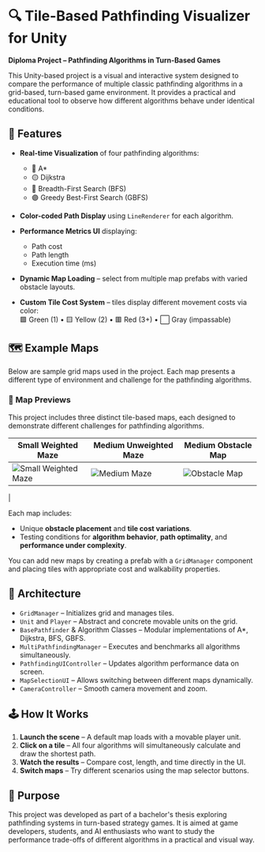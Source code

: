# 🔍 Tile-Based Pathfinding Visualizer for Unity

**Diploma Project – Pathfinding Algorithms in Turn-Based Games**

This Unity-based project is a visual and interactive system designed to compare the performance of multiple classic pathfinding algorithms in a grid-based, turn-based game environment. It provides a practical and educational tool to observe how different algorithms behave under identical conditions.

## 🎯 Features

- **Real-time Visualization** of four pathfinding algorithms:  
  - 🔵 A*  
  - 🟡 Dijkstra  
  - 🔴 Breadth-First Search (BFS)  
  - 🟣 Greedy Best-First Search (GBFS)

- **Color-coded Path Display** using `LineRenderer` for each algorithm.
- **Performance Metrics UI** displaying:
  - Path cost
  - Path length
  - Execution time (ms)
- **Dynamic Map Loading** – select from multiple map prefabs with varied obstacle layouts.
- **Custom Tile Cost System** – tiles display different movement costs via color:  
  🟩 Green (1) • 🟨 Yellow (2) • 🟥 Red (3+) • ⬜ Gray (impassable)

## 🗺️ Example Maps

Below are sample grid maps used in the project. Each map presents a different type of environment and challenge for the pathfinding algorithms.

### 🔹 Map Previews

This project includes three distinct tile-based maps, each designed to demonstrate different challenges for pathfinding algorithms.

| Small Weighted Maze | Medium Unweighted Maze | Medium Obstacle Map |
|---------------------|------------------------|----------------------|
| ![Small Weighted Maze](https://github.com/user-attachments/assets/af110b5e-1223-4648-96e8-817130cdc0fd) | ![Medium Maze](https://github.com/user-attachments/assets/2481fe8e-ce03-4412-b606-0b33eec8a4ed) | ![Obstacle Map](https://github.com/user-attachments/assets/467a19b4-baaf-4d39-b177-e64469e8e1d4)
 |


Each map includes:
- Unique **obstacle placement** and **tile cost variations**.
- Testing conditions for **algorithm behavior**, **path optimality**, and **performance under complexity**.

You can add new maps by creating a prefab with a `GridManager` component and placing tiles with appropriate cost and walkability properties.


## 🧠 Architecture

- `GridManager` – Initializes grid and manages tiles.
- `Unit` and `Player` – Abstract and concrete movable units on the grid.
- `BasePathfinder` & Algorithm Classes – Modular implementations of A*, Dijkstra, BFS, GBFS.
- `MultiPathfindingManager` – Executes and benchmarks all algorithms simultaneously.
- `PathfindingUIController` – Updates algorithm performance data on screen.
- `MapSelectionUI` – Allows switching between different maps dynamically.
- `CameraController` – Smooth camera movement and zoom.

## 🕹️ How It Works

1. **Launch the scene** – A default map loads with a movable player unit.
2. **Click on a tile** – All four algorithms will simultaneously calculate and draw the shortest path.
3. **Watch the results** – Compare cost, length, and time directly in the UI.
4. **Switch maps** – Try different scenarios using the map selector buttons.

## 🧪 Purpose

This project was developed as part of a bachelor's thesis exploring pathfinding systems in turn-based strategy games. It is aimed at game developers, students, and AI enthusiasts who want to study the performance trade-offs of different algorithms in a practical and visual way.
